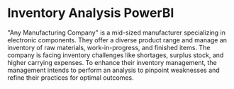 # Inventory Analysis PowerBI
"Any Manufacturing Company" is a mid-sized manufacturer specializing in electronic components. They offer a diverse product range and manage an inventory of raw materials, work-in-progress, and finished items. The company is facing inventory challenges like shortages, surplus stock, and higher carrying expenses. To enhance their inventory management, the management intends to perform an analysis to pinpoint weaknesses and refine their practices for optimal outcomes.






